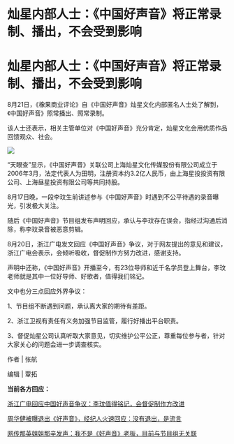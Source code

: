 # 灿星内部人士：《中国好声音》将正常录制、播出，不会受到影响

# 灿星内部人士：《中国好声音》将正常录制、播出，不会受到影响

8月21日，《橡果商业评论》自《中国好声音》灿星文化内部匿名人士处了解到，《中国好声音》照常播出、照常录制。

该人士还表示，相关主管单位对《中国好声音》充分肯定，灿星文化会用优质作品回馈观众、社会。

![](https://inews.gtimg.com/om_bt/O2ouSrYiPWi1W0YEY-2NwzA55hFfzCAYIt0CzTjVABvUsAA/1000)

“天眼查”显示，《中国好声音》关联公司上海灿星文化传媒股份有限公司成立于2006年3月，法定代表人为田明，注册资本约3.2亿人民币，由上海星投投资有限公司、上海昼星投资有限公司等共同持股。

8月17日晚，一段李玟生前讲述参与《中国好声音》时遇到不公平待遇的录音曝光，引发极大关注。

随后《中国好声音》节目组发布声明回应，承认与李玟存在误会，指经过沟通后消除，称李玟录音被恶意剪辑。

8月20日，浙江广电发文回应《中国好声音》争议，对于网友提出的意见和建议，浙江广电会表示，会倾听吸收，督促制作方努力改进，感谢支持。

声明中还称，《中国好声音》开播至今，有23位导师和近千名学员登上舞台，李玟老师就是其中一位好导师、好歌者，值得我们铭记。

文中也分三点回应外界争议：

1、节目组不断遇到问题，承认离大家的期待有差距。

2、浙江卫视有责任有义务加强节目监管，履行好播出平台职责。

3、督促灿星公司认真听取大家意见，切实维护公平公正，尊重每位参与者，针对大家关心的问题会进一步调查核实。

作者 | 张航

编辑 | 覃拓

**当前各方回应：**

[浙江广电回应中国好声音争议：李玟值得铭记，会督促制作方改进](https://new.qq.com/rain/a/20230820A0751A00)

[周华健被曝退出《好声音》，经纪人火速回应：没有退出，是流言](https://new.qq.com/rain/a/20230820A05FOQ00)

[网传那英姐姐那辛发声：我不是《好声音》老板，目前与节目组无关联](https://new.qq.com/rain/a/20230821A0167Y00)


